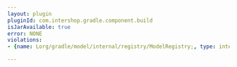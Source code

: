 ```yaml
---
layout: plugin
pluginId: com.intershop.gradle.component.build
isJarAvailable: true
error: NONE
violations:
- {name: Lorg/gradle/model/internal/registry/ModelRegistry;, type: internal-api-usage}

---
```

